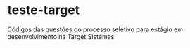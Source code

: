 # teste-target
Códigos das questões do processo seletivo para estágio em desenvolvimento na Target Sistemas
